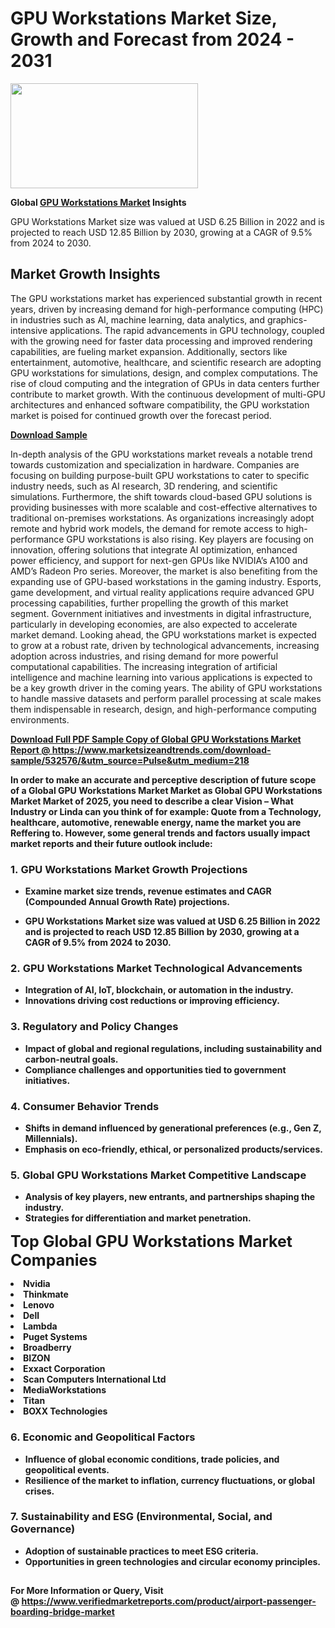 <H1>GPU Workstations Market Size, Growth and Forecast from 2024 - 2031</H1><img class="aligncenter size-medium wp-image-584254" src="https://thirdeyenews.in/wp-content/uploads/2024/09/Global-Market-Research-300x168.jpeg" alt="" width="300" height="168" /><p><strong>Global&nbsp;<a href="https://www.marketsizeandtrends.com/download-sample/532576/&amp;utm_source=Pulse&amp;utm_medium=218">GPU Workstations Market</a> Insights</strong></p><p>GPU Workstations Market size was valued at USD 6.25 Billion in 2022 and is projected to reach USD 12.85 Billion by 2030, growing at a CAGR of 9.5% from 2024 to 2030.</p><p><h2>Market Growth Insights</h2> <p>The GPU workstations market has experienced substantial growth in recent years, driven by increasing demand for high-performance computing (HPC) in industries such as AI, machine learning, data analytics, and graphics-intensive applications. The rapid advancements in GPU technology, coupled with the growing need for faster data processing and improved rendering capabilities, are fueling market expansion. Additionally, sectors like entertainment, automotive, healthcare, and scientific research are adopting GPU workstations for simulations, design, and complex computations. The rise of cloud computing and the integration of GPUs in data centers further contribute to market growth. With the continuous development of multi-GPU architectures and enhanced software compatibility, the GPU workstation market is poised for continued growth over the forecast period.</p> <p><strong><a href="download-sample-link">Download Sample</a></strong></p> <p>In-depth analysis of the GPU workstations market reveals a notable trend towards customization and specialization in hardware. Companies are focusing on building purpose-built GPU workstations to cater to specific industry needs, such as AI research, 3D rendering, and scientific simulations. Furthermore, the shift towards cloud-based GPU solutions is providing businesses with more scalable and cost-effective alternatives to traditional on-premises workstations. As organizations increasingly adopt remote and hybrid work models, the demand for remote access to high-performance GPU workstations is also rising. Key players are focusing on innovation, offering solutions that integrate AI optimization, enhanced power efficiency, and support for next-gen GPUs like NVIDIA’s A100 and AMD’s Radeon Pro series. Moreover, the market is also benefiting from the expanding use of GPU-based workstations in the gaming industry. Esports, game development, and virtual reality applications require advanced GPU processing capabilities, further propelling the growth of this market segment. Government initiatives and investments in digital infrastructure, particularly in developing economies, are also expected to accelerate market demand. Looking ahead, the GPU workstations market is expected to grow at a robust rate, driven by technological advancements, increasing adoption across industries, and rising demand for more powerful computational capabilities. The increasing integration of artificial intelligence and machine learning into various applications is expected to be a key growth driver in the coming years. The ability of GPU workstations to handle massive datasets and perform parallel processing at scale makes them indispensable in research, design, and high-performance computing environments.</p> <p><strong><a href="get-more-info-link"></p><p><span class=""><strong>Download Full PDF Sample Copy of Global GPU Workstations Market Report</strong> @ <a href="https://www.marketsizeandtrends.com/download-sample/532576/&amp;utm_source=Pulse&amp;utm_medium=218" target="_blank">https://www.marketsizeandtrends.com/download-sample/532576/&amp;utm_source=Pulse&amp;utm_medium=218</a></span></p><p>In order to make an accurate and perceptive description of future scope of a Global&nbsp;GPU Workstations Market Market as Global&nbsp;GPU Workstations Market Market of 2025, you need to describe a clear Vision &ndash; What Industry or Linda can you think of for example: Quote from a Technology, healthcare, automotive, renewable energy, name the market you are Reffering to. However, some general trends and factors usually impact market reports and their future outlook include:</p><h3>1.&nbsp;<strong>GPU Workstations Market Growth Projections</strong></h3><ul><li>Examine market size trends, revenue estimates and CAGR (Compounded Annual Growth Rate) projections.</li><li><p>GPU Workstations Market size was valued at USD 6.25 Billion in 2022 and is projected to reach USD 12.85 Billion by 2030, growing at a CAGR of 9.5% from 2024 to 2030.</p></li></ul><h3>2.&nbsp;<strong>GPU Workstations Market Technological Advancements</strong></h3><ul><li>Integration of AI, IoT, blockchain, or automation in the industry.</li><li>Innovations driving cost reductions or improving efficiency.</li></ul><h3>3.&nbsp;<strong>Regulatory and Policy Changes</strong></h3><ul><li>Impact of global and regional regulations, including sustainability and carbon-neutral goals.</li><li>Compliance challenges and opportunities tied to government initiatives.</li></ul><h3>4.&nbsp;<strong>Consumer Behavior Trends</strong></h3><ul><li>Shifts in demand influenced by generational preferences (e.g., Gen Z, Millennials).</li><li>Emphasis on eco-friendly, ethical, or personalized products/services.</li></ul><h3>5.&nbsp;<strong>Global GPU Workstations Market Competitive Landscape</strong></h3><ul><li>Analysis of key players, new entrants, and partnerships shaping the industry.</li><li>Strategies for differentiation and market penetration.</li></ul><p data-pm-slice="1 1 []"><span style="color: inherit; font-family: inherit; font-size: 25px;">Top Global GPU Workstations Market Companies</span></p><div class="" data-test-id=""><p><li>Nvidia</li><li> Thinkmate</li><li> Lenovo</li><li> Dell</li><li> Lambda</li><li> Puget Systems</li><li> Broadberry</li><li> BIZON</li><li> Exxact Corporation</li><li> Scan Computers International Ltd</li><li> MediaWorkstations</li><li> Titan</li><li> BOXX Technologies</li></p></div><h3>6.&nbsp;<strong>Economic and Geopolitical Factors</strong></h3><ul><li>Influence of global economic conditions, trade policies, and geopolitical events.</li><li>Resilience of the market to inflation, currency fluctuations, or global crises.</li></ul><h3>7.&nbsp;<strong>Sustainability and ESG (Environmental, Social, and Governance)</strong></h3><ul><li>Adoption of sustainable practices to meet ESG criteria.</li><li>Opportunities in green technologies and circular economy principles.</li></ul><h2><strong style="font-size: 14px;">For More Information or Query, Visit @&nbsp;</strong><a style="background-color: #ffffff; font-size: 14px;" href="https://www.marketsizeandtrends.com/report/gpu-workstations-market/" target="_blank">https://www.verifiedmarketreports.com/product/airport-passenger-boarding-bridge-market</a></h2>
